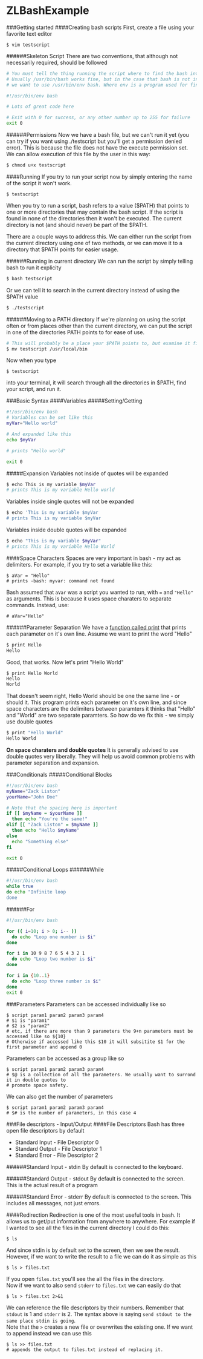 # ZLBashExample

###Getting started
####Creating bash scripts
First, create a file using your favorite text editor
```
$ vim testscript
```

######Skeleton Script
There are two conventions, that although not necessarily required, should be followed<br>
```bash
# You must tell the thing running the script where to find the bash interpreter 
# Usually /usr/bin/bash works fine, but in the case that bash is not in the /usr/bin directory
# we want to use /usr/bin/env bash. Where env is a program used for finding other programs, in our case - bash.

#!/usr/bin/env bash

# Lots of great code here

# Exit with 0 for success, or any other number up to 255 for failure
exit 0

```

######Permissions
Now we have a bash file, but we can't run it yet (you can try if you want using ./testscript but you'll get a permission denied error). This is because the file does not have the execute permission set. We can allow execution of this file by the user in this way:

```bash
$ chmod u+x testscript
```

####Running
If you try to run your script now by simply entering the name of the script it won't work. 
```
$ testscript
```
When you try to run a script, bash refers to a value ($PATH) that points to one or more directories that may contain the bash script. If the script is found in none of the directories then it won't be executed. The current directory is not (and should never) be part of the $PATH. <br>

There are a couple ways to address this. We can either run the script from the current directory using one of two methods, or we can move it to a directory that $PATH points for easier usage. 

######Running in current directory
We can run the script by simply telling bash to run it explicity
```bash
$ bash testscript
```

Or we can tell it to search in the current directory instead of using the $PATH value
```bash
$ ./testscript
```

######Moving to a PATH directory
If we're planning on using the script often or from places other than the current directory, we can put the script in one of the directories PATH points to for ease of use. 
```bash
# This will probably be a place your $PATH points to, but examine it first (using echo $PATH) to be sure
$ mv testscript /usr/local/bin
```
Now when you type 
```
$ testscript
```
into your terminal, it will search through all the directories in $PATH, find your script, and run it.

###Basic Syntax
####Variables
#####Setting/Getting
```bash
#!/usr/bin/env bash
# Variables can be set like this
myVar="Hello world"

# And expanded like this 
echo $myVar

# prints "Hello world"

exit 0
```

#####Expansion
Variables not inside of quotes will be expanded 
```bash
$ echo This is my variable $myVar
# prints This is my variable Hello world
```

Variables inside single quotes will not be expanded
```bash
$ echo 'This is my variable $myVar
# prints This is my variable $myVar
```

Variables inside double quotes will be expanded
```bash
$ echo "This is my variable $myVar"
# prints This is my variable Hello World
```

####Space Characters
Spaces are very important in bash - my act as delimiters. For example, if you try to set a variable like this:
```
$ aVar = "Hello"
# prints -bash: myvar: command not found
```
Bash assumed that `aVar` was a script you wanted to run, with `=` and `"Hello"` as arguments. This is because it uses space charaters to separate commands. Instead, use:
```
# aVar="Hello"
```

######Parameter Separation
We have a [function called print](https://github.com/zackliston/ZLBashExample/tree/master/Examples) that prints each parameter on it's own line. Assume we want to print the word "Hello"

```bash
$ print Hello
Hello
```
Good, that works. Now let's print "Hello World"

```bash
$ print Hello World
Hello
World
```
That doesn't seem right, Hello World should be one the same line - or should it. This program prints each parameter on it's own line, and since space characters are the delimiters between paramters it thinks that "Hello" and "World" are two separate paramters. So how do we fix this - we simply use double quotes

```bash
$ print "Hello World"
Hello World
```

**On space charaters and double quotes**
It is generally advised to use double quotes very liberally. They will help us avoid common problems with parameter separation and expansion.

###Conditionals
#####Conditional Blocks 
```bash
#!/usr/bin/env bash
myName="Zack Liston"
yourName="John Doe"

# Note that the spacing here is important
if [[ $myName = $yourName ]]
  then echo "You're the same!"
elif [[ "Zack Liston" = $myName ]]
  then echo "Hello $myName"
else 
  echo "Something else"
fi

exit 0
```

#####Conditional Loops
######While
```bash
#!/usr/bin/env bash
while true
do echo "Infinite loop
done
```

######For
```bash
#!/usr/bin/env bash

for (( i=10; i > 0; i-- ))
  do echo "Loop one number is $i"
done

for i in 10 9 8 7 6 5 4 3 2 1
  do echo "Loop two number is $i"
done

for i in {10..1}
  do echo "Loop three number is $i"
done
exit 0
```

###Parameters
Parameters can be accessed individually like so 
```
$ script param1 param2 param3 param4
# $1 is "param1"
# $2 is "param2"
# etc, if there are more than 9 parameters the 9+n parameters must be accessed like so ${10} 
# Otherwise if accessed like this $10 it will subsitite $1 for the first parameter and append 0
```

Parameters can be accessed as a group like so 
```
$ script param1 param2 param3 param4
# $@ is a collection of all the parameters. We usually want to surrond it in double quotes to 
# promote space safety. 
```

We can also get the number of parameters
```
$ script param1 param2 param3 param4
# $# is the number of parameters, in this case 4
```

###File descriptors - Input/Output
####File Descriptors
Bash has three open file descriptors by default
* Standard Input - File Descriptor 0
* Standard Output - File Descriptor 1
* Standard Error - File Descriptor 2

######Standard Input - stdin
By default is connected to the keyboard.

######Standard Output - stdout
By default is connected to the screen. This is the actual result of a program

######Standard Error - stderr
By default is connected to the screen. This includes all messages, not just errors. 

####Redirection
Redirection is one of the most useful tools in bash. It allows us to get/put information from anywhere to anywhere. For example if I wanted to see all the files in the current directory I could do this:

```
$ ls
```

And since stdin is by default set to the screen, then we see the result. However, if we want to write the result to a file we can do it as simple as this

```
$ ls > files.txt
```

If you open `files.txt` you'll see the all the files in the directory.<br>
Now if we want to also send `stderr` to `files.txt` we can easily do that

```
$ ls > files.txt 2>&1
```

We can reference the file descriptors by their numbers. Remember that `stdout` is 1 and `stderr` is 2. The syntax above is saying `send stdout to the same place stdin is going`. 
<br>
Note that the `>` creates a new file or overwrites the existing one. If we want to append instead we can use this

```
$ ls >> files.txt
# appends the output to files.txt instead of replacing it. 
```
